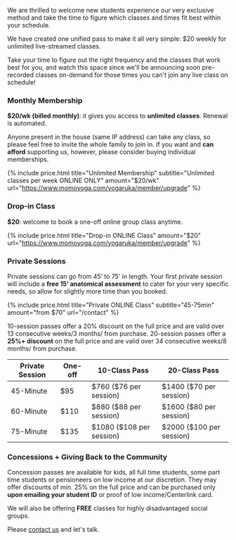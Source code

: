 We are thrilled to welcome new students experience our very exclusive method and take the time to figure which classes and times fit best within your schedule. 

We have created one unified pass to make it all very simple: $20 weekly for unlimited live-streamed classes. 

Take your time to figure out the right frequency and the classes that work best for you, and watch this space since we'll be announcing soon pre-recorded classes on-demand for those times you can't join any live class on schedule!  



### Monthly Membership

**$20/wk (billed monthly)**: it gives you access to **unlimited classes**. Renewal is automated. 

Anyone present in the house (same IP address) can take any class, so please feel free to invite the whole family to join in. If you want and **can afford** supporting us, however, please consider buying individual memberships. 

{% include price.html title="Unlimited Membership" subtitle="Unlimited classes per week ONLINE ONLY" amount="$20/wk" url="https://www.momoyoga.com/yogaruka/member/upgrade" %}



### Drop-in Class

**$20**: welcome to book a one-off online group class anytime.


{% include price.html title="Drop-in ONLINE Class" amount="$20" url="https://www.momoyoga.com/yogaruka/member/upgrade" %}



### Private Sessions 

Private sessions can go from 45’ to 75’ in length. Your first private session will include a **free 15’ anatomical assessment** to cater for your very specific needs, so allow for slightly more time than you booked.

{% include price.html title="Private ONLINE Class" subtitle="45-75min" amount="from $70" url="/contact" %}
 
10-session passes offer a 20% discount on the full price and are valid over 13 consecutive weeks/3 months/ from purchase. 20-session passes offer a **25%+ discount** on the full price and are valid over 34 consecutive weeks/8 months/ from purchase.

<div class="card m-top--md">
	<table class="table">
		<thead>
			<tr>
				<th>Private Session</th>
				<th>One-off</th>
				<th>
					10-Class Pass
				</th>
				<th>
					20-Class Pass
				</th>
			</tr>
		</thead>
		<tbody>
			<tr>
				<td>45-Minute</td>
				<td>$95</td>
				<td>$760 ($76 per session)</td>
				<td>$1400 ($70 per session)</td>
			</tr>
			<tr>
				<td>60-Minute</td>
				<td>$110</td>
				<td>$880 ($88 per session)</td>
				<td>$1600 ($80 per session)</td>
			</tr>
			<tr>
				<td>75-Minute</td>
				<td>$135</td>
				<td>$1080 ($108 per session)</td>
				<td>$2000 ($100 per session)</td>
			</tr>
		</tbody>
	</table>
</div>



### Concessions + Giving Back to the Community 

Concession passes are available for kids, all full time students, some part time students or pensioneers on low income at our discretion. They may offer discounts of min. 25% on the full price and can be purchased only **upon emailing your student ID** or proof of low income/Centerlink card.

We will also be offering **FREE** classes for highly disadvantaged social groups. 

Please [contact us](/contact/) and let's talk.
